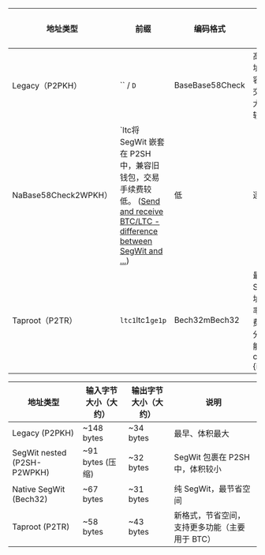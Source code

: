 

地址类型	| 前缀	| 编码格式	| 兼容性 |	手续费	| 支持 |
----------|-----------|------------|--------------|--------|----------|
| Legacy（P2PKH）   | `` / `D`  | BaseBase58Check        | 高  最早的地址格式，兼容性强，但交易体积较大，手续费较高。SH） | `3` / `A` / `9` | Base58Check| 中      `3` 或 `M`  | 广泛支持 |
| NaBase58Check2WPKH） | `ltc将 SegWit 嵌套在 P2SH 中，兼容旧钱包，交易手续费较低。 ([Send and receive BTC/LTC - difference between SegWit and ...](https://help.crypto.com/en/articles/4056348-send-and-receive-btc-ltc-difference-between-segwit-and-legacy-address?utm_source=chatgpt.com))   | 低     | 逐渐普及 |
| Taproot（P2TR）    | `ltc1`ltc1`ge1p` | Bech32mBech32         | 最低原生 SegWit 地址，交易效率高，手续费低，但部分旧钱包可能不支持。cite:23]{index=23}


| 地址类型           | 输入字节大小（大约） | 输出字节大小（大约） | 说明 |
|--------------------|-----------------------|------------------------|------|
| Legacy (P2PKH)     | ~148 bytes            | ~34 bytes              | 最早、体积最大 |
| SegWit nested (P2SH-P2WPKH) | ~91 bytes (压缩) | ~32 bytes              | SegWit 包裹在 P2SH 中，体积较小 |
| Native SegWit (Bech32) | ~67 bytes            | ~31 bytes              | 纯 SegWit，最节省空间 |
| Taproot (P2TR)     | ~58 bytes             | ~43 bytes              | 新格式，节省空间，支持更多功能（主要用于 BTC） |